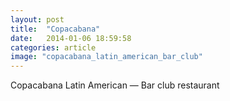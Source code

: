 ```yaml
---
layout: post
title:  "Copacabana"
date:   2014-01-06 18:59:58
categories: article
image: "copacabana_latin_american_bar_club"
---
```


Copacabana Latin American — Bar club restaurant